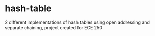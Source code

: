 # hash-table
2 different implementations of hash tables using open addressing and separate chaining, project created for ECE 250
